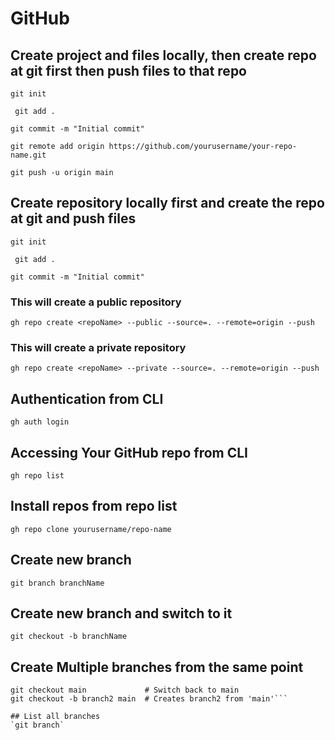# GitHub

## Create project and files locally, then create repo at git first then push files to that repo

`git init`

` git add .`

`git commit -m "Initial commit"  `

`git remote add origin https://github.com/yourusername/your-repo-name.git`

`git push -u origin main `

## Create repository locally first and create the repo at git and push files

`git init`

` git add .`

`git commit -m "Initial commit"  `

### This will create a public repository

`gh repo create <repoName> --public --source=. --remote=origin --push`

### This will create a private repository

`gh repo create <repoName> --private --source=. --remote=origin --push`

## Authentication from CLI

`gh auth login`

## Accessing Your GitHub repo from CLI

`gh repo list`

## Install repos from repo list

`gh repo clone yourusername/repo-name`

## Create new branch
`git branch branchName`

## Create new branch and switch to it
`git checkout -b branchName`

## Create Multiple branches from the same point
```git checkout -b branch1 main  # Creates branch1 from 'main'
git checkout main             # Switch back to main
git checkout -b branch2 main  # Creates branch2 from 'main'```

## List all branches 
`git branch`

